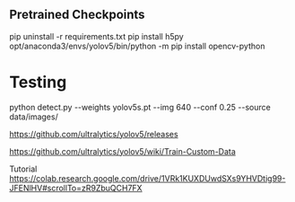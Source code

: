 
## Pretrained Checkpoints

pip uninstall -r requirements.txt
pip install h5py
opt/anaconda3/envs/yolov5/bin/python -m pip install opencv-python

# Testing
python detect.py --weights yolov5s.pt --img 640 --conf 0.25 --source data/images/

https://github.com/ultralytics/yolov5/releases

https://github.com/ultralytics/yolov5/wiki/Train-Custom-Data


Tutorial
https://colab.research.google.com/drive/1VRk1KUXDUwdSXs9YHVDtig99-JFENlHV#scrollTo=zR9ZbuQCH7FX